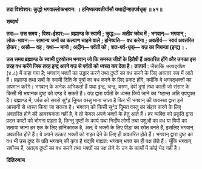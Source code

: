 **तदा विश्वेश्वर: क्रुद्धो भगवाल्लोकभावन: ।** **हनिष्यत्यवतीर्यासौ यथाद्रीन्शतपर्वधृक् ॥ ४१॥** 

**शब्दार्थ** 

**तदा—** **उस समय** **; विश्व-ईश्वर:—** **ब्रह्माण्ड के स्वामी** **; क्रुद्ध:—** **अतीव क्रोध में** **; भगवान्—** **भगवान्** **; लोक-भावन:—** **सामान्य** **जनों का कल्याण चाहने वाले** **; हनिष्यति—** **वध करेगा** **; अवतीर्य—** **स्वयं अवतरित होकर** **; असौ—** **वह** **; यथा—** **मानो** **; अद्रीन्—** **पर्वतों को** **; शत-पर्व-धृक्—** **वज्र का नियन्ता (इन्द्र)।** **.** 

**उस समय ब्रह्माण्ड के स्वामी पुरुषोत्तम भगवान् जो कि समस्त जीवों के हितैषी हैं अवतरित** **होंगे और उनका इस तरह वध करेंगे जिस तरह इन्द्र अपने वज्र से पर्वतों को ध्वस्त कर देता है।** **तात्पर्य** : जैसाकि *भगवद्गीता* (४.८) में कहा गया है; भगवान् भक्तों का उद्धार करने तथा दुष्टों का वध करने के लिए अवतार रूप में आते हैं। ब्रह्माण्ड तथा सबों के स्वामी दिति के पुत्रों का वध करने के लिए प्रकट होंगे, क्योंकि वे भगवद्भक्तों का अपमान करेंगे। भगवान् के अनेक अभिकर्ता हैं यथा इन्द्र, चन्द्र, वरुण, देवी दुर्गा तथा काली जो संसार के किसी भी भयानक दुष्ट को दण्ड दे सकते हैं। वज्र द्वारा पर्वतों के ध्वस्त किये जाने का ²ष्टान्त अति उपयुक्त है। ब्रह्माण्ड में, पर्वत को सबसे सु²ढ़ निॢमत वस्तु माना जाता है फिर भी भगवान् की व्यवस्था द्वारा इसे आसानी से ध्वस्त किया जा सकता है। भगवान् को किसी सु²ढ़ निॢमत वस्तु का संहार करने के लिए अवतरित होने की आवश्यकता नहीं है, वे तो केवल अपने भक्तों के हेतु आते हैं। हर व्यक्ति को प्रकृति द्वारा प्रदत्त कष्टों को भोगना पड़ता है, किन्तु दुष्टों के कार्य यथा निर्दोष लोगों तथा पशुओं का वध या षियों का सताया जाना हर एक के लिए हानिकारक है, अत: वे भक्तों के लिए पीड़ा का स्रोत बनते हैं, इसलिए भगवान् अवतरित होते हैं। वे अपने उत्कट भक्तों को राहत देने के लिए ही अवतरित होते हैं। भगवान् द्वारा दुष्ट का वध भी उस दुष्ट के प्रति भगवान् की कृपा है यद्यपि बाह्यत: भगवान् भक्त का ही पक्ष लेते हैं। चूँकि भगवान् सर्वोच्च हैं, अतएव दुष्टों का वध करने तथा भक्तों का पक्ष लेने के उन के कार्यों में कोई भेद नहीं है।  

**दितिरुवाच** 